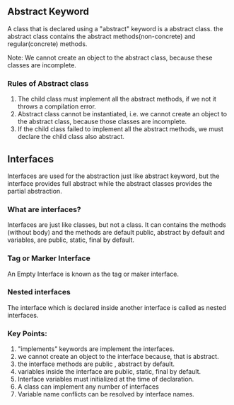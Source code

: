 ## Abstract Keyword

A class that is declared using a "abstract" keyword is a abstract class. the abstract class contains the abstract methods(non-concrete) and regular(concrete) methods.

Note: We cannot create an object to the abstract class, because these classes are incomplete.

### Rules of Abstract class
1. The child class must implement all the abstract methods, if we not it throws a compilation error.
2. Abstract class cannot be instantiated, i.e. we cannot create an object to the abstract class, because those classes are incomplete.
3. If the child class failed to implement all the abstract methods, we must declare the child class also abstract.

## Interfaces

Interfaces are used for the abstraction just like abstract keyword, but the interface provides full abstract while the abstract classes provides the partial abstraction.

### What are interfaces?

Interfaces are just like classes, but not a class. It can contains the methods (without body) and the methods are default public, abstract by default
and variables, are public, static, final by default.

### Tag or Marker Interface

An Empty Interface is known as the tag or maker interface.

### Nested interfaces
The interface which is declared inside another interface is called as nested interfaces.

### Key Points:
1. "implements" keywords are implement the interfaces.
2. we cannot create an object to the interface because, that is abstract.
3. the interface methods are public , abstract by default.
4. variables inside the interface are public, static, final by default.
5. Interface variables must initialized at the time of declaration.
6. A class can implement any number of interfaces
7. Variable name conflicts can be resolved by interface names.